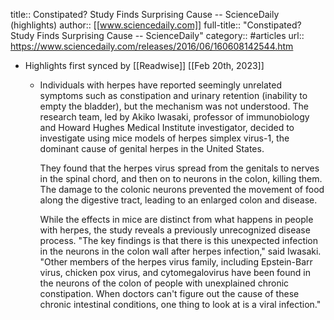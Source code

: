 title:: Constipated? Study Finds Surprising Cause -- ScienceDaily (highlights)
author:: [[www.sciencedaily.com]]
full-title:: "Constipated? Study Finds Surprising Cause -- ScienceDaily"
category:: #articles
url:: https://www.sciencedaily.com/releases/2016/06/160608142544.htm

- Highlights first synced by [[Readwise]] [[Feb 20th, 2023]]
	- Individuals with herpes have reported seemingly unrelated symptoms such as constipation and urinary retention (inability to empty the bladder), but the mechanism was not understood. The research team, led by Akiko Iwasaki, professor of immunobiology and Howard Hughes Medical Institute investigator, decided to investigate using mice models of herpes simplex virus-1, the dominant cause of genital herpes in the United States.
	  
	  They found that the herpes virus spread from the genitals to nerves in the spinal chord, and then on to neurons in the colon, killing them. The damage to the colonic neurons prevented the movement of food along the digestive tract, leading to an enlarged colon and disease.
	  
	  While the effects in mice are distinct from what happens in people with herpes, the study reveals a previously unrecognized disease process. "The key findings is that there is this unexpected infection in the neurons in the colon wall after herpes infection," said Iwasaki. "Other members of the herpes virus family, including Epstein-Barr virus, chicken pox virus, and cytomegalovirus have been found in the neurons of the colon of people with unexplained chronic constipation. When doctors can't figure out the cause of these chronic intestinal conditions, one thing to look at is a viral infection."